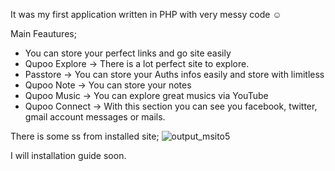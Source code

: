 It was my first application written in PHP with very messy code ☺️

Main Feautures;
 - You can store your perfect links and go site easily
 - Qupoo Explore -> There is a lot perfect site to explore.
 - Passtore -> You can store your Auths infos easily and store with limitless
 - Qupoo Note -> You can store your notes
 - Qupoo Music -> You can explore great musics via YouTube
 - Qupoo Connect -> With this section you can see you facebook, twitter, gmail account messages or mails.

There is some ss from installed site;
![output_msito5](https://cloud.githubusercontent.com/assets/4572080/15202167/91cc9f0c-1800-11e6-860f-333ae1c90c0f.gif)

I will installation guide soon.
